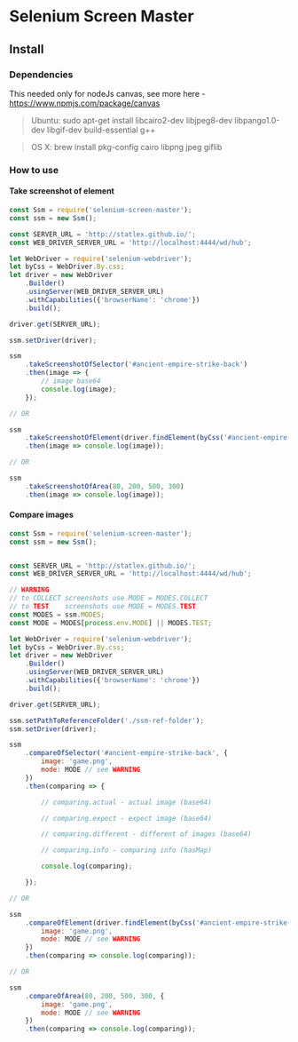 # Selenium Screen Master

## Install

### Dependencies

This needed only for nodeJs canvas, see more here - https://www.npmjs.com/package/canvas

> Ubuntu: sudo apt-get install libcairo2-dev libjpeg8-dev libpango1.0-dev libgif-dev build-essential g++

> OS X: brew install pkg-config cairo libpng jpeg giflib

### How to use

#### Take screenshot of element
```javascript
const Ssm = require('selenium-screen-master');
const ssm = new Ssm();

const SERVER_URL = 'http://statlex.github.io/';
const WEB_DRIVER_SERVER_URL = 'http://localhost:4444/wd/hub';

let WebDriver = require('selenium-webdriver');
let byCss = WebDriver.By.css;
let driver = new WebDriver
    .Builder()
    .usingServer(WEB_DRIVER_SERVER_URL)
    .withCapabilities({'browserName': 'chrome'})
    .build();

driver.get(SERVER_URL);

ssm.setDriver(driver);

ssm
    .takeScreenshotOfSelector('#ancient-empire-strike-back')
    .then(image => {
        // image base64
        console.log(image);
    });

// OR

ssm
    .takeScreenshotOfElement(driver.findElement(byCss('#ancient-empire-strike-back')))
    .then(image => console.log(image));

// OR

ssm
    .takeScreenshotOfArea(80, 200, 500, 300)
    .then(image => console.log(image));
```
#### Compare images

```javascript
const Ssm = require('selenium-screen-master');
const ssm = new Ssm();


const SERVER_URL = 'http://statlex.github.io/';
const WEB_DRIVER_SERVER_URL = 'http://localhost:4444/wd/hub';

// WARNING
// to COLLECT screenshots use MODE = MODES.COLLECT
// to TEST    screenshots use MODE = MODES.TEST
const MODES = ssm.MODES;
const MODE = MODES[process.env.MODE] || MODES.TEST;

let WebDriver = require('selenium-webdriver');
let byCss = WebDriver.By.css;
let driver = new WebDriver
    .Builder()
    .usingServer(WEB_DRIVER_SERVER_URL)
    .withCapabilities({'browserName': 'chrome'})
    .build();

driver.get(SERVER_URL);

ssm.setPathToReferenceFolder('./ssm-ref-folder');
ssm.setDriver(driver);

ssm
    .compareOfSelector('#ancient-empire-strike-back', {
        image: 'game.png',
        mode: MODE // see WARNING
    })
    .then(comparing => {

        // comparing.actual - actual image (base64)

        // comparing.expect - expect image (base64)

        // comparing.different - different of images (base64)

        // comparing.info - comparing info (hasMap)

        console.log(comparing);

    });

// OR

ssm
    .compareOfElement(driver.findElement(byCss('#ancient-empire-strike-back')), {
        image: 'game.png',
        mode: MODE // see WARNING
    })
    .then(comparing => console.log(comparing));

// OR

ssm
    .compareOfArea(80, 200, 500, 300, {
        image: 'game.png',
        mode: MODE // see WARNING
    })
    .then(comparing => console.log(comparing));
```
